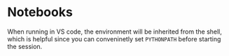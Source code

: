 # Notebooks

When running in VS code, the environment will be inherited from the shell,
which is helpful since you can conveninetly set `PYTHONPATH` before starting
the session.
